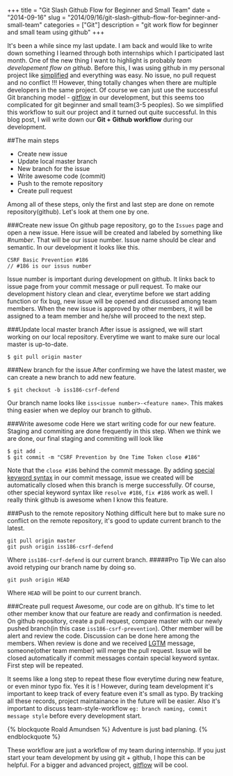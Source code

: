 +++
title = "Git Slash Github Flow for Beginner and Small Team"
date = "2014-09-16"
slug = "2014/09/16/git-slash-github-flow-for-beginner-and-small-team"
categories = ["Git"]
description = "git work flow for beginner and small team using github"
+++

It's been a while since my last update. I am back and would like to write down something I learned through both internships which I participated last month.
One of the new thing I want to highlight is probably *team developement flow on github*. Before this, I was using github in my personal project like [simplified](https://github.com/yang-wei/simplified) and everything was easy. No issue, no pull request and no conflict !!! <!-- more --> However, thing totally changes when there are multiple developers in the same project. Of course we can just use the successful Git branching model - [gitflow](http://nvie.com/posts/a-successful-git-branching-model/) in our development, but this seems too complicated for git beginner and small team(3-5 peoples). So we simplified this workflow to suit our project and it turned out quite successful. In this blog post, I will write down our __Git + Github workflow__ during our development.


##The main steps
 + Create new issue
 + Update local master branch
 + New branch for the issue
 + Write awesome code (commit)
 + Push to the remote repository
 + Create pull request

Among all of these steps, only the first and last step are done on remote repository(github). Let's look at them one by one.

###Create new issue
On github page repository, go to the `Issues` page and open a new issue. Here issue will be created and labeled by something like *#number*. That will be our issue number.
Issue name should be clear and semantic. In our development it looks like this.
```
CSRF Basic Prevention #186
// #186 is our issus number
```
Issue number is important during development on github. It links back to issue page from your commit message or pull request. To make our development history clean and clear, everytime before we start adding function or fix bug, new issue will be opened and discussed among team members. When the new issue is approved by other members, it will be assigned to a team member and he/she will proceed to the next step. 

###Update local master branch
After issue is assigned, we will start working on our local repository. Everytime we want to make sure our local master is up-to-date.
```
$ git pull origin master
```

###New branch for the issue
After confirming we have the latest master, we can create a new branch to add new feature.
```
$ git checkout -b iss186-csrf-defend
```
Our branch name looks like `iss<issue number>-<feature name>`. This makes thing easier when we deploy our branch to github.

###Write awesome code
Here we start writing code for our new feature. Staging and commiting are done frequently in this step. When we think we are done, our final staging and commiting will look like
```
$ git add .
$ git commit -m "CSRF Prevention by One Time Token close #186"
```
Note that the `close #186` behind the commit message. By adding [special keyword syntax](https://help.github.com/articles/closing-issues-via-commit-messages) in our commit message,
issue we created will be automatically closed when this branch is merge successfully. Of course, other special keyword syntax like `resolve #186`, `fix #186` work as well. I really think github is awesome when I know this feature.

###Push to the remote repository
Nothing difficult here but to make sure no conflict on the remote repository, it's good to update current branch to the latest.
```
git pull origin master
git push origin iss186-csrf-defend
```
Where `iss186-csrf-defend` is our current branch.
#####Pro Tip
We can also avoid retyping our branch name by doing so.
```
git push origin HEAD
```
Where `HEAD` will be point to our current branch.

###Create pull request
Awesome, our code are on github. It's time to let other member know that our feature are ready and confirmation is needed. On github repository, create a pull request, compare master with our newly pushed branch(in this case `iss186-csrf-prevention`). Other member will be alert and review the code. Discussion can be done here among the members. When review is done and we received  [LGTM](http://www.lgtm.in/) message, someone(other team member) will merge the pull request. Issue will be closed automatically if commit messages contain special keyword syntax. First step will be repeated.

It seems like a long step to repeat these flow everytime during new feature, or even minor typo fix. Yes it is ! However, during team development it's important to keep track of every feature even it's small as typo. By tracking all these records, project maintainance in the future will be easier. Also it's important to discuss team-style-workflow `eg: branch naming, commit message style` before every development start.

{% blockquote Roald Amundsen %}
Adventure is just bad planing.
{% endblockquote %}

These workflow are just a workflow of my team during internship. If you just start your team development by using git + github, I hope this can be helpful. For a bigger and advanced project, [gitflow](http://nvie.com/posts/a-successful-git-branching-model/) will be cool.

